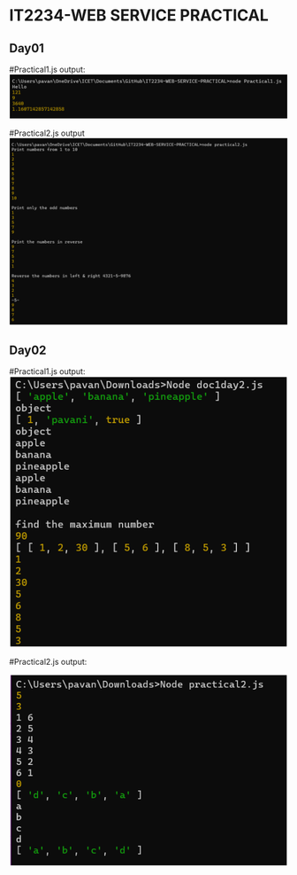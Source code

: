 # IT2234-WEB SERVICE PRACTICAL
<h2>Day01</h2>
#Practical1.js output:
<img src="img\practical1output.png">

#Practical2.js output
<img src="img\practical2output.png">


<h2>Day02</h2>
#Practical1.js output:
<img src="img\Day02_practical1.png">


#Practical2.js output:

<img src="img\Day02_practical2.png">

